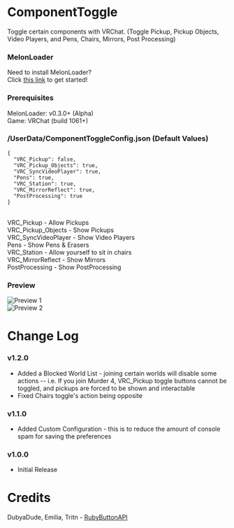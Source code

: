 # ComponentToggle
Toggle certain components with VRChat. (Toggle Pickup, Pickup Objects, Video Players, and Pens, Chairs, Mirrors, Post Processing)

### MelonLoader
Need to install MelonLoader?<br>
Click [this link](https://melonwiki.xyz/) to get started!

### Prerequisites
MelonLoader: v0.3.0+ (Alpha)<br>
Game: VRChat (build 1061+)<br>

### /UserData/ComponentToggleConfig.json (Default Values)
```
{
  "VRC_Pickup": false,
  "VRC_Pickup_Objects": true,
  "VRC_SyncVideoPlayer": true,
  "Pens": true,
  "VRC_Station": true,
  "VRC_MirrorReflect": true,
  "PostProcessing": true
}
```
<br>
VRC_Pickup - Allow Pickups<br>
VRC_Pickup_Objects - Show Pickups<br>
VRC_SyncVideoPlayer - Show Video Players<br>
Pens - Show Pens & Erasers<br>
VRC_Station - Allow yourself to sit in chairs<br>
VRC_MirrorReflect - Show Mirrors<br>
PostProcessing - Show PostProcessing<br>

### Preview
![Preview 1](https://kortyboi.com/img/upload/VRChat_ZmRFcJMvyb.jpg)<br>
![Preview 2](https://kortyboi.com/img/upload/VRChat_sojfrXy4Gy.png)<br>

# Change Log
### v1.2.0
* Added a Blocked World List - joining certain worlds will disable some actions
-- i.e. If you join Murder 4, VRC_Pickup toggle buttons cannot be toggled, and pickups are forced to be shown and interactable
* Fixed Chairs toggle's action being opposite

### v1.1.0
* Added Custom Configuration - this is to reduce the amount of console spam for saving the preferences

### v1.0.0
* Initial Release

# Credits
DubyaDude, Emilia, Tritn - [RubyButtonAPI](https://github.com/DubyaDude/RubyButtonAPI)
